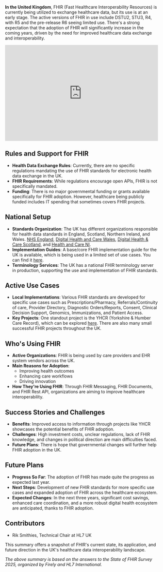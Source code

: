 **In the United Kingdom**, FHIR (Fast Healthcare Interoperability Resources) is currently being utilized to exchange healthcare data, but its use is at an early stage. The active versions of FHIR in use include DSTU2, STU3, R4, with R5 and the pre-release R6 seeing limited use. There's a strong expectation that the adoption of FHIR will significantly increase in the coming years, driven by the need for improved healthcare data exchange and interoperability.

<iframe width="100%" height="315" src="https://www.youtube.com/embed/videoseries?si=lJ5FBLeT3-K2JUPt&amp;list=PLAPVWVA2xKFi0CJ4uJKSxLqTjUGkija9Z" title="YouTube video player" frameborder="0" allow="accelerometer; autoplay; clipboard-write; encrypted-media; gyroscope; picture-in-picture; web-share" referrerpolicy="strict-origin-when-cross-origin" allowfullscreen></iframe>

## Rules and Support for FHIR
- **Health Data Exchange Rules**: Currently, there are no specific regulations mandating the use of FHIR standards for electronic health data exchange in the UK.
- **FHIR Requirements**: While regulations encourage open APIs, FHIR is not specifically mandated.
- **Funding**: There is no major governmental funding or grants available specifically for FHIR adoption. However, healthcare being publicly funded includes IT spending that sometimes covers FHIR projects.

## National Setup
- **Standards Organization**: The UK has different organizations responsible for health data standards in England, Scotland, Northern Ireland, and Wales. [NHS England](https://www.england.nhs.uk/), [Digital Health and Care Wales](https://dhcw.nhs.wales/), [Digital Health & Care Scotland](https://www.digihealthcare.scot/), and [Health and Care NI](https://dhcni.hscni.net/).
- **Implementation Guides**: A base/core FHIR implementation guide for the UK is available, which is being used in a limited set of use cases. You can find it [here](https://simplifier.net/guide/ukcoreversionhistory).
- **Terminology Services**: The UK has a national FHIR terminology server in production, supporting the use and implementation of FHIR standards.

## Active Use Cases
- **Local Implementations**: Various FHIR standards are developed for specific use cases such as Prescriptions/Pharmacy, Referrals/Continuity of care, Provider Directory, Diagnostic Orders/Reports, Consent, Clinical Decision Support, Genomics, Immunizations, and Patient Access.
- **Key Projects**: One standout project is the YHCR (Yorkshire & Humber Care Record), which can be explored [here](https://yhcr.org/). There are also many small successful FHIR projects throughout the UK.

## Who's Using FHIR
- **Active Organizations**: FHIR is being used by care providers and EHR system vendors across the UK.
- **Main Reasons for Adoption**:
  - Improving health outcomes
  - Enhancing care workflows
  - Driving innovation
- **How They're Using FHIR**: Through FHIR Messaging, FHIR Documents, and FHIR Rest API, organizations are aiming to improve healthcare interoperability.

## Success Stories and Challenges
- **Benefits**: Improved access to information through projects like YHCR showcases the potential benefits of FHIR adoption.
- **Challenges**: High investment costs, unclear regulations, lack of FHIR knowledge, and changes in political direction are main difficulties faced.
- **Future Plans**: There is hope that governmental changes will further help FHIR adoption in the UK.

## Future Plans
- **Progress So Far**: The adoption of FHIR has made quite the progress as expected last year.
- **Next Steps**: Development of new FHIR standards for more specific use cases and expanded adoption of FHIR across the healthcare ecosystem.
- **Expected Changes**: In the next three years, significant cost savings, enhanced care coordination, and a more robust digital health ecosystem are anticipated, thanks to FHIR adoption.

## Contributors
- Rik Smithies, Technical Chair at HL7 UK

This summary offers a snapshot of FHIR's current state, its application, and future direction in the UK's healthcare data interoperability landscape.

*The above summary is based on the answers to the State of FHIR Survey 2025, organized by Firely and HL7 International.*